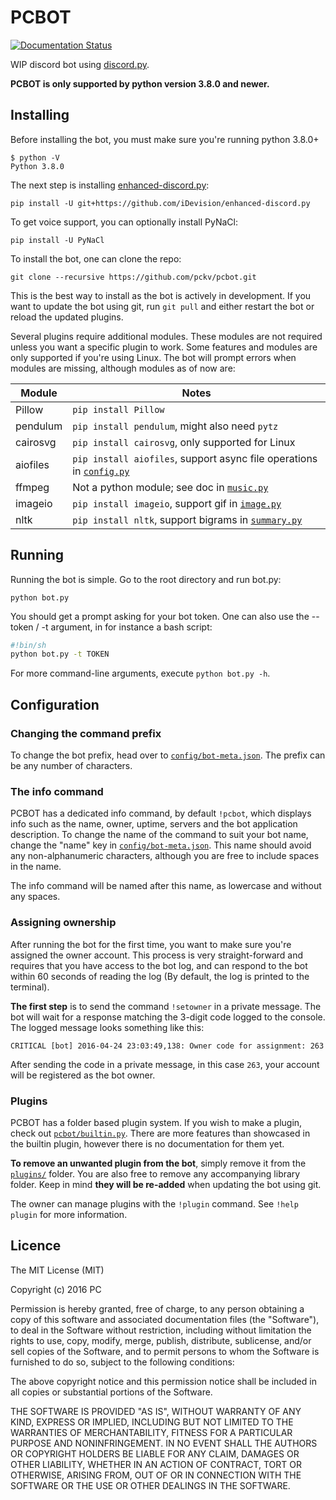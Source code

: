 # PCBOT

[![Documentation Status](https://readthedocs.org/projects/pcbot/badge/?version=latest)](http://pcbot.readthedocs.io/en/latest/?badge=latest)

WIP discord bot using [discord.py](https://github.com/Rapptz/discord.py).

**PCBOT is only supported by python version 3.8.0 and newer.**

## Installing
Before installing the bot, you must make sure you're running python 
3.8.0+

```
$ python -V
Python 3.8.0
```

The next step is installing [enhanced-discord.py](https://github.com/iDevision/enhanced-discord.py):

```
pip install -U git+https://github.com/iDevision/enhanced-discord.py 
```

To get voice support, you can optionally install PyNaCl:

```
pip install -U PyNaCl
```

To install the bot, one can clone the repo:

```
git clone --recursive https://github.com/pckv/pcbot.git
```

This is the best way to install as the bot is actively in development. 
If you want to update the bot using git, run `git pull` and either 
restart the bot or reload the updated plugins.

Several plugins require additional modules. These modules are not 
required unless you want a specific plugin to work. Some features and 
modules are only supported if you're using Linux. The bot will prompt 
errors when modules are missing, although modules as of now are:

| Module    | Notes                                                     |
| --------- | --------------------------------------------------------- |
| Pillow    | `pip install Pillow`                                      |
| pendulum  | `pip install pendulum`, might also need `pytz`     |
| cairosvg  | `pip install cairosvg`, only supported for Linux          |
| aiofiles  | `pip install aiofiles`, support async file operations in [`config.py`](pcbot/config.py)          |
| ffmpeg    | Not a python module; see doc in [`music.py`](plugins/music.py)      |
| imageio   | `pip install imageio`, support gif in [`image.py`](plugins/image.py)|
| nltk      | `pip install nltk`, support bigrams in [`summary.py`](plugins/summary.py)|

## Running
Running the bot is simple. Go to the root directory 
and run bot.py:

```
python bot.py
```

You should get a prompt asking for your bot token. One can also use the
--token / -t argument, in for instance a bash script:

```sh
#!bin/sh
python bot.py -t TOKEN
```

For more command-line arguments, execute `python bot.py -h`.

## Configuration
### Changing the command prefix
To change the bot prefix, head over to [`config/bot-meta.json`](config/bot_meta.json). 
The prefix can be any number of characters.

### The info command
PCBOT has a dedicated info command, by default `!pcbot`, which 
displays info such as the name, owner, uptime, servers and the bot 
application description. To change the name of the command to suit 
your bot name, change the "name" key in [`config/bot-meta.json`](config/bot_meta.json). This 
name should avoid any non-alphanumeric characters, although you are
free to include spaces in the name. 

The info command will be named after this name, as lowercase and 
without any spaces.

### Assigning ownership
After running the bot for the first time, you want to make sure you're 
assigned the owner account. This process is very straight-forward and 
requires that you have access to the bot log, and can respond to the 
bot within 60 seconds of reading the log (By default, the log is 
printed to the terminal).

**The first step** is to send the command `!setowner` in a private 
message. The bot will wait for a response matching the 3-digit code 
logged to the console. The logged message looks something like this:

```
CRITICAL [bot] 2016-04-24 23:03:49,138: Owner code for assignment: 263
```

After sending the code in a private message, in this case `263`, 
your account will be registered as the bot owner.

### Plugins
PCBOT has a folder based plugin system. If you wish to make a plugin, 
check out [`pcbot/builtin.py`](pcbot/builtin.py). There are more features than showcased 
in the builtin plugin, however there is no documentation for them yet.

**To remove an unwanted plugin from the bot**, simply remove it from 
the [`plugins/`](plugins) folder. You are also free to remove any accompanying 
library folder. Keep in mind **they will be re-added** when updating 
the bot using git.

The owner can manage plugins with the `!plugin` command. See
`!help plugin` for more information.

## Licence
The MIT License (MIT)

Copyright (c) 2016 PC

Permission is hereby granted, free of charge, to any person obtaining a copy
of this software and associated documentation files (the "Software"), to deal
in the Software without restriction, including without limitation the rights
to use, copy, modify, merge, publish, distribute, sublicense, and/or sell
copies of the Software, and to permit persons to whom the Software is
furnished to do so, subject to the following conditions:

The above copyright notice and this permission notice shall be included in all
copies or substantial portions of the Software.

THE SOFTWARE IS PROVIDED "AS IS", WITHOUT WARRANTY OF ANY KIND, EXPRESS OR
IMPLIED, INCLUDING BUT NOT LIMITED TO THE WARRANTIES OF MERCHANTABILITY,
FITNESS FOR A PARTICULAR PURPOSE AND NONINFRINGEMENT. IN NO EVENT SHALL THE
AUTHORS OR COPYRIGHT HOLDERS BE LIABLE FOR ANY CLAIM, DAMAGES OR OTHER
LIABILITY, WHETHER IN AN ACTION OF CONTRACT, TORT OR OTHERWISE, ARISING FROM,
OUT OF OR IN CONNECTION WITH THE SOFTWARE OR THE USE OR OTHER DEALINGS IN THE
SOFTWARE.
